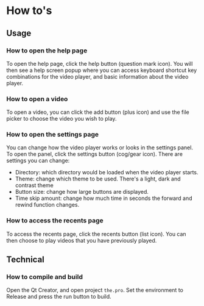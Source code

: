 # How to's

## Usage
### How to open the help page
To open the help page, click the help button (question mark icon). You will then see a help screen popup where you can access keyboard shortcut key combinations for the video player, and basic information about the video player.

### How to open a video
To open a video, you can click the add button (plus icon) and use the file picker to choose the video you wish to play.

### How to open the settings page
You can change how the video player works or looks in the settings panel. To open the panel, click the settings button (cog/gear icon). There are settings you can change:
- Directory: which directory would be loaded when the video player starts.
- Theme: change which theme to be used. There's a light, dark and contrast theme
- Button size: change how large buttons are displayed.
- Time skip amount: change how much time in seconds the forward and rewind function changes.

### How to access the recents page
To access the recents page, click the recents button (list icon). You can then choose to play videos that you have previously played.

## Technical
### How to compile and build
Open the Qt Creator, and open project `the.pro`. Set the environment to Release and press the run button to build.